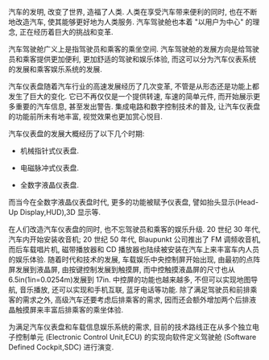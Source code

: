 汽车的发明, 改变了世界, 造福了人类. 人类在享受汽车带来便利的同时, 也在不断地改造汽车, 使其能够更好地为人类服务. 汽车驾驶舱也本着 "以用户为中心" 的理念, 正在经历着巨大的挑战和变革.

汽车驾驶舱广义上是指驾驶员和乘客的乘坐空间. 汽车驾驶舱的发展方向是给驾驶员和乘客提供更加便利, 更加舒适的驾驶和娱乐体验, 而这可以分为汽车仪表系统的发展和乘客娱乐系统的发展.

汽车仪表盘随着汽车行业的高速发展经历了几次变革, 不管是从形态还是功能上都发生了巨大的变化. 它已不再仅仅是一个提供转速, 车速的简单元件, 而开始展示更多重要的汽车信息, 甚至发出警告. 集成电路和数字控制技术的普及, 让汽车仪表盘的功能前所未有地丰富, 视觉效果也更加赏心悦目.

汽车仪表盘的发展大概经历了以下几个时期:

* 机械指针式仪表盘.

* 电磁脉冲式仪表盘.

* 全数字液晶仪表盘.

而当今在全数字液晶仪表盘时代, 更多的功能被赋予仪表盘, 譬如抬头显示(Head-Up Display,HUD),3D 显示等.

在人们改造汽车仪表盘的同时, 也不忘驾驶员和乘客的娱乐升级. 20 世纪 30 年代, 汽车内开始安装收音机; 20 世纪 50 年代, Blaupunkt 公司推出了 FM 调频收音机, 而后车载唱片机, 磁带播放器和 CD 播放器也陆续被安装在汽车上来丰富车内人员的娱乐体验. 随着时代和技术的发展, 车载娱乐中央控制屏开始出现, 由最初的点阵屏发展到液晶屏, 由按键控制发展到触摸屏, 而中控触摸液晶屏的尺寸也从 6.5in(1in=0.0254m)发展到 17in. 中控屏的功能也越来越多, 不但可以实现地图导航, 音乐播放, 还可以实现和手机互联, 蓝牙电话等功能. 除了满足驾驶员和前排乘客的需求之外, 高级汽车还要考虑后排乘客的需求, 因而还会额外增加两个后排液晶触摸屏来丰富后排乘客的乘坐体验.

为满足汽车仪表盘和车载信息娱乐系统的需求, 目前的技术路线正在从多个独立电子控制单元 (Electronic Control Unit,ECU) 的实现向软件定义驾驶舱 (Software Defined Cockpit,SDC) 进行演变.